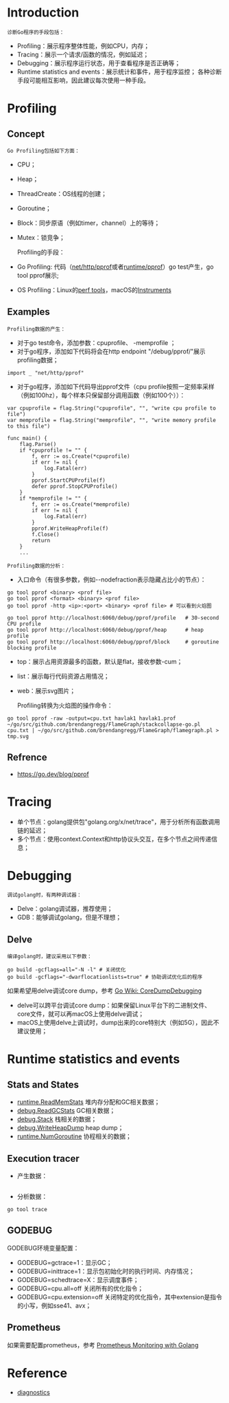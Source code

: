 # Introduction
    诊断Go程序的手段包括：
* Profiling：展示程序整体性能，例如CPU，内存；
* Tracing：展示一个请求/函数的情况，例如延迟；
* Debugging：展示程序运行状态，用于查看程序是否正确等；
* Runtime statistics and events：展示统计和事件，用于程序监控；
    各种诊断手段可能相互影响，因此建议每次使用一种手段。

# Profiling

## Concept
    Go Profiling包括如下方面：
* CPU；
* Heap；
* ThreadCreate：OS线程的创建；
* Goroutine；
* Block：同步原语（例如timer，channel）上的等待；
* Mutex：锁竞争；

    Profiling的手段：
* Go Profiling: 代码（[net/http/pprof](https://go.dev/pkg/net/http/pprof/)或者[runtime/pprof](https://go.dev/pkg/runtime/pprof)）go test产生，go tool pprof展示;
* OS Profiling：Linux的[perf tools](https://perf.wiki.kernel.org/index.php/Tutorial)，macOS的[Instruments](https://developer.apple.com/library/content/documentation/DeveloperTools/Conceptual/InstrumentsUserGuide/)

## Examples
    Profiling数据的产生：
* 对于go test命令，添加参数：cpuprofile、 -memprofile ；
* 对于go程序，添加如下代码将会在http endpoint "/debug/pprof/"展示profiling数据；
```
import _ "net/http/pprof"
```
* 对于go程序，添加如下代码导出pprof文件（cpu profile按照一定频率采样（例如100hz），每个样本只保留部分调用函数（例如100个））：
```
var cpuprofile = flag.String("cpuprofile", "", "write cpu profile to file")
var memprofile = flag.String("memprofile", "", "write memory profile to this file")

func main() {
    flag.Parse()
    if *cpuprofile != "" {
        f, err := os.Create(*cpuprofile)
        if err != nil {
            log.Fatal(err)
        }
        pprof.StartCPUProfile(f)
        defer pprof.StopCPUProfile()
    }
    if *memprofile != "" {
        f, err := os.Create(*memprofile)
        if err != nil {
            log.Fatal(err)
        }
        pprof.WriteHeapProfile(f)
        f.Close()
        return
    }
    ...
```

    Profiling数据的分析：
* 入口命令（有很多参数，例如--nodefraction表示隐藏占比小的节点）：
```
go tool pprof <binary> <prof file>
go tool pprof <format> <binary> <prof file>
go tool pprof -http <ip>:<port> <binary> <prof file> # 可以看到火焰图

go tool pprof http://localhost:6060/debug/pprof/profile   # 30-second CPU profile
go tool pprof http://localhost:6060/debug/pprof/heap      # heap profile
go tool pprof http://localhost:6060/debug/pprof/block     # goroutine blocking profile
```
* top：展示占用资源最多的函数，默认是flat，接收参数-cum；
* list：展示每行代码资源占用情况；
* web：展示svg图片；

    Profiling转换为火焰图的操作命令：
```
go tool pprof -raw -output=cpu.txt havlak1 havlak1.prof
~/go/src/github.com/brendangregg/FlameGraph/stackcollapse-go.pl cpu.txt | ~/go/src/github.com/brendangregg/FlameGraph/flamegraph.pl > tmp.svg
```

## Refrence
* https://go.dev/blog/pprof

# Tracing
* 单个节点：golang提供包"golang.org/x/net/trace"，用于分析所有函数调用链的延迟；
* 多个节点：使用context.Context和http协议头交互，在多个节点之间传递信息；

# Debugging
    调试golang时，有两种调试器：
* Delve：golang调试器，推荐使用；
* GDB：能够调试golang，但是不理想；

## Delve
    编译golang时，建议采用以下参数：
```
go build -gcflags=all="-N -l" # 关闭优化
go build -gcflags="-dwarflocationlists=true" # 协助调试优化后的程序
```

如果希望用delve调试core dump，参考 [Go Wiki: CoreDumpDebugging](https://go.dev/wiki/CoreDumpDebugging)
* delve可以跨平台调试core dump：如果保留Linux平台下的二进制文件、core文件，就可以再macOS上使用delve调试；
* macOS上使用delve上调试时，dump出来的core特别大（例如5G），因此不建议使用；

# Runtime statistics and events
## Stats and States
-   [runtime.ReadMemStats](https://go.dev/pkg/runtime/#ReadMemStats)  堆内存分配和GC相关数据；
-   [debug.ReadGCStats](https://go.dev/pkg/runtime/debug/#ReadGCStats)  GC相关数据；
-   [debug.Stack](https://go.dev/pkg/runtime/debug/#Stack)  栈相关的数据；
-   [debug.WriteHeapDump](https://go.dev/pkg/runtime/debug/#WriteHeapDump)  heap dump；
-   [runtime.NumGoroutine](https://go.dev/pkg/runtime#NumGoroutine)  协程相关的数据；

## Execution tracer
* 产生数据：
```
```
* 分析数据：
```
go tool trace
```

## GODEBUG
GODEBUG环境变量配置：
-   GODEBUG=gctrace=1：显示GC；
-   GODEBUG=inittrace=1：显示包初始化时的执行时间、内存情况；
-   GODEBUG=schedtrace=X：显示调度事件；
-   GODEBUG=cpu.all=off 关闭所有的优化指令；
-   GODEBUG=cpu.extension=off 关闭特定的优化指令，其中extension是指令的小写，例如sse41、avx；

## Prometheus
如果需要配置prometheus，参考 [Prometheus Monitoring with Golang](https://medium.com/devbulls/prometheus-monitoring-with-golang-c0ec035a6e37)

# Reference
* [diagnostics](https://go.dev/doc/diagnostics)
